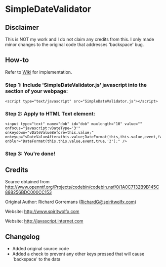# SimpleDateValidator

## Disclaimer

This is NOT my work and I do not claim any credits from this. I only made minor changes to the original code that addresses 'backspace' bug.

## How-to

Refer to [Wiki](https://github.com/tltan86/SimpleDateValidator/wiki) for implementation.

### Step 1: Include 'SimpleDateValidator.js' javascript into the <head> section of your webpage:

	<script type="text/javascript" src="SimpleDateValidator.js"></script>

### Step 2: Apply to HTML Text element:

	<input type="text" name="dob" id="dob" maxlength="10" value="" onfocus="javascript:vDateType='3'" onkeydown="vDateValueBefore=this.value;" onkeyup="vDateValueAfter=this.value;DateFormat(this,this.value,event,false,'3');" onblur="DateFormat(this,this.value,event,true,'3');" />
	
### Step 3: You're done!

## Credits

Source obtained from http://www.openntf.org/Projects/codebin/codebin.nsf/0/1A0C7132B9B145C888256BDC000CC153

Original Author: Richard Gorremans (RichardG@spiritwolfx.com)

Website: http://www.spiritwolfx.com

Website: http://javascript.internet.com

## Changelog

- Added original source code
- Added a check to prevent any other keys pressed that will cause 'backspace' to the data